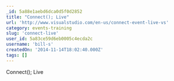 ```yaml
---
_id: 5a88e1aebd6dca0d5f0d2852
title: "Connect(); Live"
url: 'http://www.visualstudio.com/en-us/connect-event-live-vs'
category: events-training
slug: 'connect-live'
user_id: 5a83ce59d6eb0005c4ecda2c
username: 'bill-s'
createdOn: '2014-11-14T18:02:40.000Z'
tags: []
---
```


Connect(); Live
